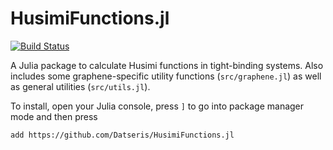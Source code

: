 # HusimiFunctions.jl

[![Build Status](https://travis-ci.org/JuliaDynamics/DrWatson.jl.svg?branch=master)](https://travis-ci.org/JuliaDynamics/DrWatson.jl)

A Julia package to calculate Husimi functions in tight-binding systems. Also includes some graphene-specific utility functions (`src/graphene.jl`) as well as general utilities (`src/utils.jl`).

To install, open your Julia console, press `]` to go into package manager mode and then press
```
add https://github.com/Datseris/HusimiFunctions.jl
```
